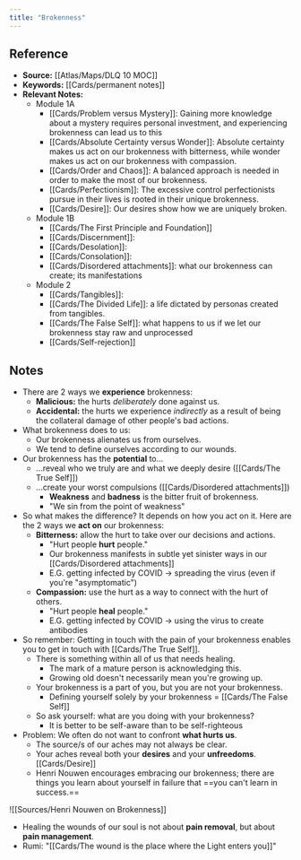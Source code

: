 ```yaml
---
title: "Brokenness"
---
```

## Reference
- **Source:** [[Atlas/Maps/DLQ 10 MOC]]
- **Keywords:** [[Cards/permanent notes]]
- **Relevant Notes:**
	- Module 1A
		- [[Cards/Problem versus Mystery]]:  Gaining more knowledge about a mystery requires personal investment, and experiencing brokenness can lead us to this
		- [[Cards/Absolute Certainty versus Wonder]]: Absolute certainty makes us act on our brokenness with bitterness, while wonder makes us act on our brokenness with compassion.
		- [[Cards/Order and Chaos]]: A balanced approach is needed in order to make the most of our brokenness.
		- [[Cards/Perfectionism]]: The excessive control perfectionists pursue in their lives is rooted in their unique brokenness.
		- [[Cards/Desire]]: Our desires show how we are uniquely broken.
	- Module 1B
		- [[Cards/The First Principle and Foundation]]
		- [[Cards/Discernment]]: 
		- [[Cards/Desolation]]: 
		- [[Cards/Consolation]]:
		- [[Cards/Disordered attachments]]: what our brokenness can create; its manifestations
	- Module 2
		- [[Cards/Tangibles]]:
		- [[Cards/The Divided Life]]: a life dictated by personas created from tangibles.
		- [[Cards/The False Self]]: what happens to us if we let our brokenness stay raw and unprocessed
		- [[Cards/Self-rejection]]

## Notes
- There are 2 ways we **experience** brokenness:
	- **Malicious:** the hurts *deliberately* done against us.
	- **Accidental:** the hurts we experience *indirectly* as a result of being the collateral damage of other people's bad actions.
- What brokenness does to us:
	- Our brokenness alienates us from ourselves.
	- We tend to define ourselves according to our wounds.
- Our brokenness has the **potential** to...
	- ...reveal who we truly are and what we deeply desire ([[Cards/The True Self]])
	- ...create your worst compulsions ([[Cards/Disordered attachments]])
		- **Weakness** and **badness** is the bitter fruit of brokenness.
		- "We sin from the point of weakness"
- So what makes the difference? It depends on how you act on it. Here are the 2 ways we **act on** our brokenness:
	- **Bitterness:** allow the hurt to take over our decisions and actions.
		- "Hurt people **hurt** people."
		- Our brokenness manifests in subtle yet sinister ways in our [[Cards/Disordered attachments]]
		- E.G. getting infected by COVID -> spreading the virus (even if you're "asymptomatic")
	- **Compassion:** use the hurt as a way to connect with the hurt of others.
		- "Hurt people **heal** people."
		- E.G. getting infected by COVID -> using the virus to create antibodies
- So remember: Getting in touch with the pain of your brokenness enables you to get in touch with [[Cards/The True Self]].
	- There is something within all of us that needs healing.
		- The mark of a mature person is acknowledging this.
		- Growing old doesn't necessarily mean you're growing up.
	- Your brokenness is a part of you, but you are not your brokenness.
		- Defining yourself solely by your brokenness = [[Cards/The False Self]]
	- So ask yourself: what are you doing with your brokenness?
		- It is better to be self-aware than to be self-righteous
- Problem: We often do not want to confront **what hurts us**.
	- The source/s of our aches may not always be clear.
	- Your aches reveal both your **desires** and your **unfreedoms**. [[Cards/Desire]]
	- Henri Nouwen encourages embracing our brokenness; there are things you learn about yourself in failure that ==you can't learn in success.==

![[Sources/Henri Nouwen on Brokenness]]

- Healing the wounds of our soul is not about **pain removal**, but about **pain management**. 
- Rumi: "[[Cards/The wound is the place where the Light enters you]]"